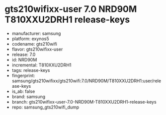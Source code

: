 # gts210wifixx-user 7.0 NRD90M T810XXU2DRH1 release-keys
- manufacturer: samsung
- platform: exynos5
- codename: gts210wifi
- flavor: gts210wifixx-user
- release: 7.0
- id: NRD90M
- incremental: T810XXU2DRH1
- tags: release-keys
- fingerprint: samsung/gts210wifixx/gts210wifi:7.0/NRD90M/T810XXU2DRH1:user/release-keys
- is_ab: false
- brand: samsung
- branch: gts210wifixx-user-7.0-NRD90M-T810XXU2DRH1-release-keys
- repo: samsung_gts210wifi_dump
